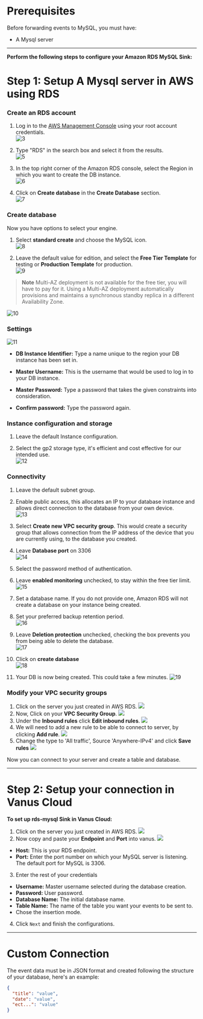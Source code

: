 #  
# Prerequisites

Before forwarding events to MySQL, you must have:

- A Mysql server 

---

**Perform the following steps to configure your Amazon RDS MySQL Sink:**

# Step 1: Setup A Mysql server in AWS using RDS 

### Create an RDS account

1. Log in to the [AWS Management Console](https://aws.amazon.com/) using your root account credentials.  
![3](images/1.png)

2. Type "RDS" in the search box and select it from the results.   
![5](images/2.png)

3. In the top right corner of the Amazon RDS console, select the Region in which you want to create the DB instance.   
![6](images/3.png)

4. Click on **Create database** in the **Create Database** section.  
![7](images/4.png)


### Create database

Now you have options to select your engine.  

1. Select **standard create** and choose the MySQL icon.  
![8](images/5.png)

2. Leave the default value for edition, and select the **Free Tier Template** for testing or **Production Template** for production.   
![9](images/6.png)   

>**Note** 
Multi-AZ deployment is not available for the free tier, you will have to pay for it. Using a Multi-AZ deployment automatically provisions and maintains a synchronous standby replica in a different Availability Zone.  

![10](images/7.png)


### Settings

![11](images/8.png)   

- **DB Instance Identifier:** Type a name unique to the region your DB instance has been set in.  

- **Master Username:** This is the username that would be used to log in to your DB instance.  

- **Master Password:** Type a password that takes the given constraints into consideration.  

- **Confirm password:** Type the password again.  


### Instance configuration and storage

1. Leave the default Instance configuration. 

2. Select the gp2 storage type, it's efficient and cost effective for our intended use.  
![12](images/9.png)   


### Connectivity

1. Leave the default subnet group.  

2. Enable public access, this allocates an IP to your database instance and allows direct connection to the database from your own device.  
![13](images/10.png)

3. Select **Create new VPC security group**. This would create a security group that allows connection from the IP address of the device that you are currently using, to the database you created.  

4. Leave **Database port** on 3306   
![14](images/11.png)

5. Select the password method of authentication.   

6. Leave **enabled monitoring** unchecked, to stay within the free tier limit.  
![15](images/12.png)
 
7. Set a database name. If you do not provide one, Amazon RDS will not create a database on your instance being created.  

8. Set your preferred backup retention period.  
![16](images/13.png)

9. Leave **Deletion protection** unchecked, checking the box prevents you from being able to delete the database.  
![17](images/14.png)

10. Click on **create database**  
![18](images/15.png)   

11. Your DB is now being created. This could take a few minutes. 
![19](images/16.png)   


### Modify your VPC security groups

1. Click on the server you just created in AWS RDS.
![](images/17.png)
2. Now, Click on your **VPC Security Group**.
![](images/18.png)
3. Under the **Inbound rules** click **Edit inbound rules**.
![](images/19.png)
4. We will need to add a new rule to be able to connect to server, by clicking **Add rule**.
![](images/20.png)
5. Change the type to 'All traffic', Source 'Anywhere-IPv4' and click **Save rules**
![](images/21.png)

Now you can connect to your server and create a table and database. 

---

# Step 2: Setup your connection in Vanus Cloud

**To set up rds-mysql Sink in Vanus Cloud:**

1. Click on the server you just created in AWS RDS.
![](images/23.png)
2. Now copy and paste your **Endpoint** and **Port** into vanus.
![](images/24.png)
- **Host:** This is your RDS endpoint.
- **Port:** Enter the port number on which your MySQL server is listening. The default port for MySQL is 3306.
3. Enter the rest of your credentials
- **Username:** Master username selected during the database creation.
- **Password:** User password.
- **Database Name:** The initial database name.
- **Table Name:** The name of the table you want your events to be sent to.
- Chose the insertion mode.
4. Click `Next` and finish the configurations.

---

# Custom Connection

The event data must be in JSON format and created following the structure of your database, here's an example:

```json
{
  "title": "value",
  "date": "value",
  "ect...": "value"
}
```
